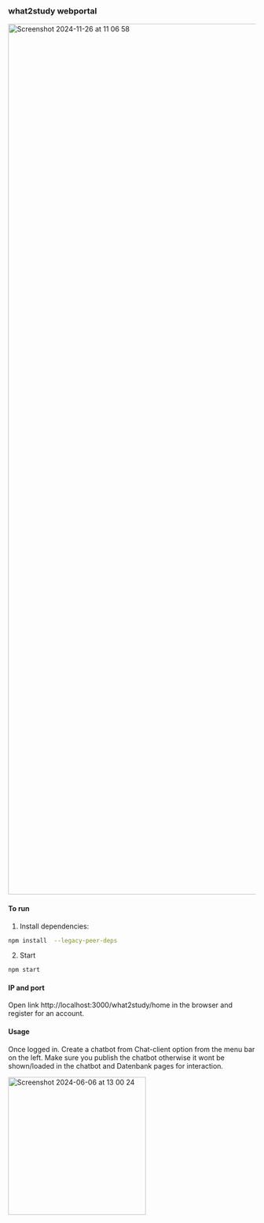 ### what2study webportal

<img width="1769" alt="Screenshot 2024-11-26 at 11 06 58" src="https://github.com/user-attachments/assets/7dee81d1-f6b9-4c9c-819b-73e3341f156c">


#### To run
1. Install dependencies:

```bash
npm install  --legacy-peer-deps
```

2. Start
```bash
npm start
```

#### IP and port
Open link http://localhost:3000/what2study/home in the browser and register for an account.

#### Usage
Once logged in. Create a chatbot from Chat-client option from the menu bar on the left. Make sure you publish the chatbot otherwise it wont be shown/loaded in the chatbot and Datenbank pages for interaction. 

<img width="280" alt="Screenshot 2024-06-06 at 13 00 24" src="https://github.com/faisal07m/what2studyWebsite/assets/39523339/d48d1618-e5f8-4fad-8396-e9ace98ff9f2">
